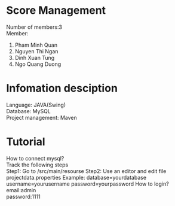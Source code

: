 # Score  Management
Number of members:3  
Member:  
1. Pham Minh Quan
2. Nguyen Thi Ngan
3. Dinh Xuan Tung
4. Ngo Quang Duong
# Infomation desciption
 Language: JAVA(Swing)   
 Database: MySQL  
 Project management: Maven  
# Tutorial
 How to connect mysql?  
 Track the following steps  
    Step1:
    Go to /src/main/resourse
    Step2:
    Use an editor and edit file projectdata.properties
    Example:
    database=yourdatabase
    username=yourusername
    password=yourpassword
 How to login? 
  email:admin<br>
  password:1111
